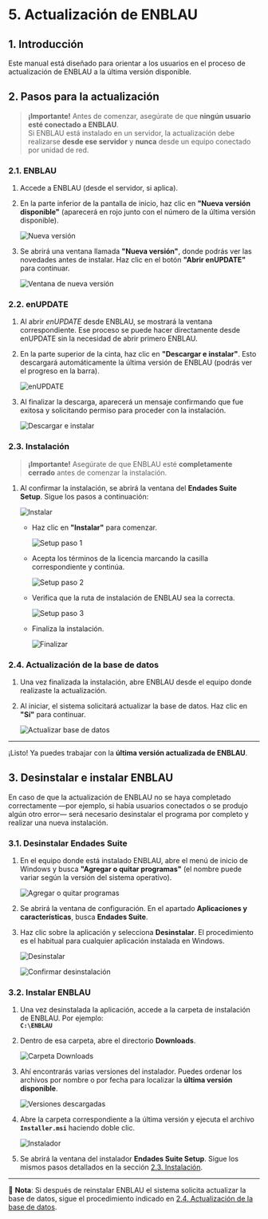 # 5. Actualización de ENBLAU

## 1. Introducción

Este manual está diseñado para orientar a los usuarios en el proceso de actualización de ENBLAU a la última versión disponible.

## 2. Pasos para la actualización

> **¡Importante!** Antes de comenzar, asegúrate de que **ningún usuario esté conectado a ENBLAU**.  
> Si ENBLAU está instalado en un servidor, la actualización debe realizarse **desde ese servidor** y **nunca** desde un equipo conectado por unidad de red.

### 2.1. ENBLAU

1. Accede a ENBLAU (desde el servidor, si aplica).
2. En la parte inferior de la pantalla de inicio, haz clic en **"Nueva versión disponible"** (aparecerá en rojo junto con el número de la última versión disponible).

   ![Nueva versión](Imagenes/UT_Actualizar_ENBLAU/nueva_version.jpg)

3. Se abrirá una ventana llamada **"Nueva versión"**, donde podrás ver las novedades antes de instalar. Haz clic en el botón **"Abrir enUPDATE"** para continuar.

   ![Ventana de nueva versión](Imagenes/UT_Actualizar_ENBLAU/nueva_version2.jpg)

### 2.2. enUPDATE

1. Al abrir *enUPDATE* desde ENBLAU, se mostrará la ventana correspondiente. Ese proceso se puede hacer directamente desde enUPDATE sin la necesidad de abrir primero ENBLAU.
2. En la parte superior de la cinta, haz clic en **"Descargar e instalar"**. Esto descargará automáticamente la última versión de ENBLAU (podrás ver el progreso en la barra).

   ![enUPDATE](Imagenes/UT_Actualizar_ENBLAU/enupdate.jpg)

3. Al finalizar la descarga, aparecerá un mensaje confirmando que fue exitosa y solicitando permiso para proceder con la instalación.

   ![Descargar e instalar](Imagenes/UT_Actualizar_ENBLAU/descarga_inst.jpg)

### 2.3. Instalación

> **¡Importante!** Asegúrate de que ENBLAU esté **completamente cerrado** antes de comenzar la instalación.

1. Al confirmar la instalación, se abrirá la ventana del **Endades Suite Setup**. Sigue los pasos a continuación:

   ![Instalar](Imagenes/UT_Actualizar_ENBLAU/install.jpg)

   - Haz clic en **"Instalar"** para comenzar.

     ![Setup paso 1](Imagenes/UT_Actualizar_ENBLAU/setup.jpg)

   - Acepta los términos de la licencia marcando la casilla correspondiente y continúa.

     ![Setup paso 2](Imagenes/UT_Actualizar_ENBLAU/setup2.jpg)

   - Verifica que la ruta de instalación de ENBLAU sea la correcta.

     ![Setup paso 3](Imagenes/UT_Actualizar_ENBLAU/setup3.jpg)

   - Finaliza la instalación.

     ![Finalizar](Imagenes/UT_Actualizar_ENBLAU/finish.jpg)

### 2.4. Actualización de la base de datos

1. Una vez finalizada la instalación, abre ENBLAU desde el equipo donde realizaste la actualización.
2. Al iniciar, el sistema solicitará actualizar la base de datos. Haz clic en **"Sí"** para continuar.

   ![Actualizar base de datos](Imagenes/UT_Actualizar_ENBLAU/update_db.jpg)

---

¡Listo! Ya puedes trabajar con la **última versión actualizada de ENBLAU**.


## 3. Desinstalar e instalar ENBLAU

En caso de que la actualización de ENBLAU no se haya completado correctamente —por ejemplo, si había usuarios conectados o se produjo algún otro error— será necesario desinstalar el programa por completo y realizar una nueva instalación.

### 3.1. Desinstalar Endades Suite

1. En el equipo donde está instalado ENBLAU, abre el menú de inicio de Windows y busca **"Agregar o quitar programas"** (el nombre puede variar según la versión del sistema operativo).

   ![Agregar o quitar programas](Imagenes/UT_Actualizar_ENBLAU/agregar_quitar.jpg)

2. Se abrirá la ventana de configuración. En el apartado **Aplicaciones y características**, busca **Endades Suite**.

3. Haz clic sobre la aplicación y selecciona **Desinstalar**. El procedimiento es el habitual para cualquier aplicación instalada en Windows.

   ![Desinstalar](Imagenes/UT_Actualizar_ENBLAU/desinstalar.jpg)

   ![Confirmar desinstalación](Imagenes/UT_Actualizar_ENBLAU/desinstalar2.jpg)

### 3.2. Instalar ENBLAU

1. Una vez desinstalada la aplicación, accede a la carpeta de instalación de ENBLAU. Por ejemplo:  
   **`C:\ENBLAU`**

2. Dentro de esa carpeta, abre el directorio **Downloads**.

   ![Carpeta Downloads](Imagenes/UT_Actualizar_ENBLAU/downloads.jpg)

3. Ahí encontrarás varias versiones del instalador. Puedes ordenar los archivos por nombre o por fecha para localizar la **última versión disponible**.

   ![Versiones descargadas](Imagenes/UT_Actualizar_ENBLAU/version_download.jpg)

4. Abre la carpeta correspondiente a la última versión y ejecuta el archivo **`Installer.msi`** haciendo doble clic.

   ![Instalador](Imagenes/UT_Actualizar_ENBLAU/installer.jpg)

5. Se abrirá la ventana del instalador **Endades Suite Setup**. Sigue los mismos pasos detallados en la sección [2.3. Instalación](#23-instalación).

---

📌 **Nota**: Si después de reinstalar ENBLAU el sistema solicita actualizar la base de datos, sigue el procedimiento indicado en [2.4. Actualización de la base de datos](#24-actualización-de-la-base-de-datos).

